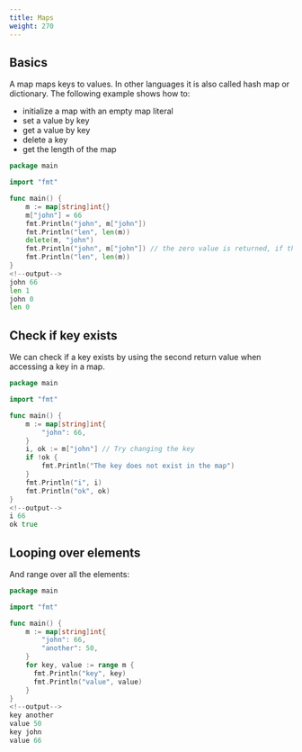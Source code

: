 ```yaml
---
title: Maps
weight: 270
---
```



## Basics

A map maps keys to values. In other languages it is also called hash map or dictionary. The following example shows how to:

* initialize a map with an empty map literal
* set a value by key
* get a value by key
* delete a key
* get the length of the map

```go
package main

import "fmt"

func main() {
    m := map[string]int{}
    m["john"] = 66
    fmt.Println("john", m["john"])
    fmt.Println("len", len(m))
    delete(m, "john")
    fmt.Println("john", m["john"]) // the zero value is returned, if the item does not exist
    fmt.Println("len", len(m))
}
<!--output-->
john 66
len 1
john 0
len 0
```


## Check if key exists

We can check if a key exists by using the second return value when accessing a key in a map.

```go {hl_lines="9-10"}
package main

import "fmt"

func main() {
    m := map[string]int{
        "john": 66,
    }
    i, ok := m["john"] // Try changing the key
    if !ok {
        fmt.Println("The key does not exist in the map")
    }
    fmt.Println("i", i)
    fmt.Println("ok", ok)
}
<!--output-->
i 66
ok true
```


## Looping over elements

And range over all the elements:

<!-- Disable output comparison, because map iteration order is not specified -->
```go {compareOutput=false}
package main

import "fmt"

func main() {
    m := map[string]int{
        "john": 66,
        "another": 50,
    }
    for key, value := range m {
      fmt.Println("key", key)
      fmt.Println("value", value)
    }
}
<!--output-->
key another
value 50
key john
value 66
```
